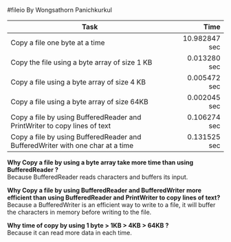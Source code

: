 #fileio 
By Wongsathorn Panichkurkul

Task | Time
----------------------------------------|----------:
Copy a file one byte at a time | 10.982847 sec
Copy the file using a byte array of size 1 KB | 0.013280 sec
Copy a file using a byte array of size 4 KB | 0.005472 sec
Copy a file using a byte array of size 64KB | 0.002045 sec
Copy a file by using BufferedReader and PrintWriter to copy lines of text | 0.106274 sec
Copy a file by using BufferedReader and BufferedWriter with one char at a time | 0.131525 sec

__Why Copy a file by using a byte array take more time than using BufferedReader ?__</br>
Because BufferedReader reads characters and buffers its input.

__Why Copy a file by using BufferedReader and BufferedWriter more efficient than using BufferedReader and PrintWriter to copy lines of text?__</br>
Because a BufferedWriter is an efficient way to write to a file, it will buffer the characters in memory before writing to the file.

__Why time of copy by using 1 byte > 1KB > 4KB > 64KB ?__ </br>
Because it can read more data in each time.
